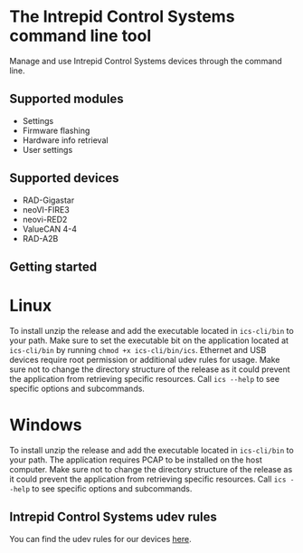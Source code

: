 # The Intrepid Control Systems command line tool
Manage and use Intrepid Control Systems devices through the command line.
## Supported modules
- Settings
- Firmware flashing
- Hardware info retrieval
- User settings

## Supported devices
- RAD-Gigastar
- neoVI-FIRE3
- neovi-RED2
- ValueCAN 4-4
- RAD-A2B

## Getting started
# Linux
To install unzip the release and add the executable located in `ics-cli/bin` to your path. Make sure to set the executable bit on the application located at `ics-cli/bin` by running `chmod +x ics-cli/bin/ics`. Ethernet and USB devices require root permission or additional udev rules for usage. Make sure not to change the directory structure of the release as it could prevent the application from retrieving specific resources. Call `ics --help` to see specific options and subcommands.

# Windows
To install unzip the release and add the executable located in `ics-cli/bin` to your path. The application requires PCAP to be installed on the host computer. Make sure not to change the directory structure of the release as it could prevent the application from retrieving specific resources. Call `ics --help` to see specific options and subcommands.

## Intrepid Control Systems udev rules
You can find the udev rules for our devices [here](https://github.com/intrepidcs/libicsneo/blob/master/99-intrepidcs.rules).

